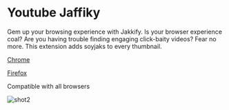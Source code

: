 # Youtube Jaffiky

Gem up your browsing experience with Jakkify. Is your browser experience coal? Are you having trouble finding engaging click-baity videos? Fear no more. This extension adds soyjaks to every thumbnail.

[Chrome](TO:DO)

[Firefox](https://addons.mozilla.org/en-US/firefox/addon/youtube-jakkify/)


Compatible with all browsers

![shot2](https://github.com/dogjak/Jakkify-Youtube/assets/136870768/a284028c-282b-40b0-89bd-8a642dc4b3be)
